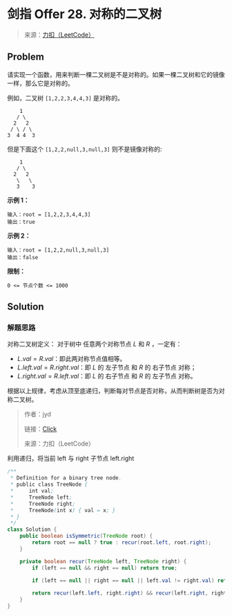 # 剑指 Offer 28. 对称的二叉树

> 来源：[力扣（LeetCode）](https://leetcode-cn.com/problems/dui-cheng-de-er-cha-shu-lcof)

## Problem 

请实现一个函数，用来判断一棵二叉树是不是对称的。如果一棵二叉树和它的镜像一样，那么它是对称的。

例如，二叉树 `[1,2,2,3,4,4,3]` 是对称的。

```
    1
   / \
  2   2
 / \ / \
3  4 4  3
```

但是下面这个 `[1,2,2,null,3,null,3]` 则不是镜像对称的:

```
    1
   / \
  2   2
   \   \
   3    3
```

**示例 1：**

```
输入：root = [1,2,2,3,4,4,3]
输出：true
```

**示例 2：**

```
输入：root = [1,2,2,null,3,null,3]
输出：false
```

**限制：**

```
0 <= 节点个数 <= 1000
```

## Solution

### 解题思路

对称二叉树定义： 对于树中 任意两个对称节点 $L$ 和 $R$ ，一定有：

- $L.val = R.val$：即此两对称节点值相等。
- $L.left.val = R.right.val$：即 $L$ 的 左子节点 和 $R$ 的 右子节点 对称；
- $L.right.val = R.left.val$：即 $L$ 的 右子节点 和 $R$ 的 左子节点 对称。

根据以上规律，考虑从顶至底递归，判断每对节点是否对称，从而判断树是否为对称二叉树。

> 作者：jyd
>
> 链接：[Click](https://leetcode-cn.com/problems/dui-cheng-de-er-cha-shu-lcof/solution/mian-shi-ti-28-dui-cheng-de-er-cha-shu-di-gui-qing/)
>
> 来源：力扣（LeetCode）

利用递归，将当前 left 与 right 子节点 left.right

```java
/**
 * Definition for a binary tree node.
 * public class TreeNode {
 *     int val;
 *     TreeNode left;
 *     TreeNode right;
 *     TreeNode(int x) { val = x; }
 * }
 */
class Solution {
    public boolean isSymmetric(TreeNode root) {
        return root == null ? true : recur(root.left, root.right);
    }

    private boolean recur(TreeNode left, TreeNode right) {
        if (left == null && right == null) return true;

        if (left == null || right == null || left.val != right.val) return false;
        
        return recur(left.left, right.right) && recur(left.right, right.left);
    }
}
```
